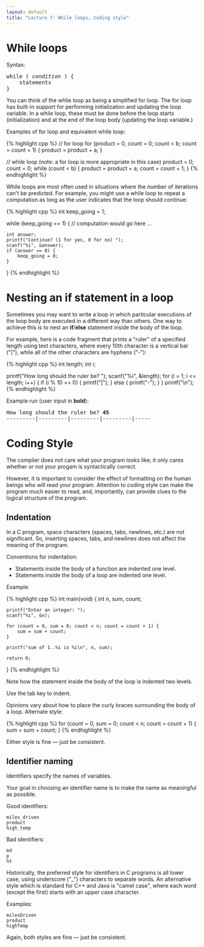 ```yaml
---
layout: default
title: "Lecture 7: While loops, Coding style"
---
```


While loops
===========

Syntax:

<pre>
while ( <i>condition</i> ) {
    statements
}
</pre>

You can think of the whlie loop as being a simplified for loop. The for loop has built-in support for performing initialization and updating the loop variable. In a while loop, these must be done before the loop starts (initialization) and at the end of the loop body (updating the loop variable.)

Examples of for loop and equivalent while loop:

{% highlight cpp %}
// for loop
for (product = 0, count = 0; count < b; count = count + 1) {
    product = product + a;
}

// while loop (note: a for loop is more appropriate in this case)
product = 0;
count = 0;
while (count < b) {
    product = product + a;
    count = count + 1;
}
{% endhighlight %}

While loops are most often used in situations where the number of iterations can't be predicted. For example, you might use a while loop to repeat a computation as long as the user indicates that the loop should continue:

{% highlight cpp %}
int keep_going = 1;

while (keep_going == 1) {
	// computation would go here
	...

	int answer;
	printf("Continue? (1 for yes, 0 for no) ");
	scanf("%i", &answer);
	if (answer == 0) {
		keep_going = 0;
	}
}
{% endhighlight %}

Nesting an if statement in a loop
=================================

Sometimes you may want to write a loop in which particular executions of the loop body are executed in a different way than others. One way to achieve this is to nest an **if**/**else** statement inside the body of the loop.

For example, here is a code fragment that prints a "ruler" of a specified length using text characters, where every 10th character is a vertical bar ("\|"), while all of the other characters are hyphens ("-"):

{% highlight cpp %}
int length;
int i;

printf("How long should the ruler be? ");
scanf("%i", &length);
for (i = 1; i <= length; i++) {
    if (i % 10 == 0) {
        printf("|");
    } else {
        printf("-");
    }
}
printf("\n");
{% endhighlight %}

Example run (user input in **bold**):

<pre>
How long should the ruler be? <b>45</b>
---------|---------|---------|---------|-----
</pre>

Coding Style
============

The compiler does not care what your program looks like; it only cares whether or not your progam is syntactically correct.

However, it is important to consider the effect of formatting on the human beings who will read your program. Attention to coding style can make the program much easier to read, and, importantly, can provide clues to the logical structure of the program.

Indentation
-----------

In a C program, space characters (spaces, tabs, newlines, etc.) are not significant. So, inserting spaces, tabs, and newlines does not affect the meaning of the program.

Conventions for indentation:

-   Statements inside the body of a function are indented one level.
-   Statements inside the body of a loop are indented one level.

Example:

{% highlight cpp %}
int main(void)
{
    int n, sum, count;

    printf("Enter an integer: ");
    scanf("%i", &n);

    for (count = 0, sum = 0; count < n; count = count + 1) {
        sum = sum + count;
    }

    printf("sum of 1..%i is %i\n", n, sum);

    return 0;
}
{% endhighlight %}

Note how the statement inside the body of the loop is indented two levels.

Use the tab key to indent.

Opinions vary about how to place the curly braces surrounding the body of a loop. Alternate style:

{% highlight cpp %}
for (count = 0, sum = 0; count < n; count = count + 1)
{
    sum = sum + count;
}
{% endhighlight %}

Either style is fine &mdash; just be consistent.

Identifier naming
-----------------

Identifiers specify the names of variables.

Your goal in choosing an identifier name is to make the name as meaningful as possible.

Good identifiers:

    miles_driven
    product
    high_temp

Bad identifiers:

    md
    p
    ht

Historically, the preferred style for identifiers in C programs is all lower case, using underscore ("\_") characters to separate words. An alternative style which is standard for C++ and Java is "camel case", where each word (except the first) starts with an upper case character.

Examples:

    milesDriven
    product
    highTemp

Again, both styles are fine &mdash; just be consistent.
